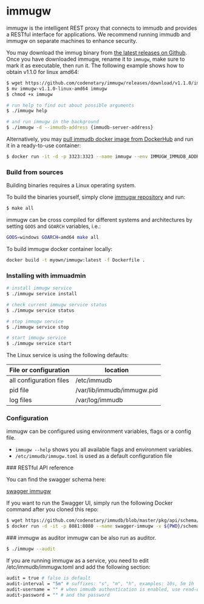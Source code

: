 # immugw

<WrappedSection>

immugw is the intelligent REST proxy that connects to immudb and provides a RESTful interface for applications. We recommend running immudb and immugw on separate machines to enhance security. 

You may download the immug binary from [the latest releases on Github](https://github.com/codenotary/immugw/releases/latest). Once you have downloaded immugw, rename it to `immugw`, make sure to mark it as executable, then run it. The following example shows how to obtain v1.1.0 for linux amd64:

```bash
$ wget https://github.com/codenotary/immugw/releases/download/v1.1.0/immugw-v1.1.0-linux-amd64
$ mv immugw-v1.1.0-linux-amd64 immugw
$ chmod +x immugw

# run help to find out about possible arguments
$ ./immugw help

# and run immugw in the background
$ ./immugw -d --immudb-address {immudb-server-address}
```

Alternatively, you may [pull immudb docker image from DockerHub](https://hub.docker.com/r/codenotary/immudb) and run it in a ready-to-use container:

```bash
$ docker run -it -d -p 3323:3323 --name immugw --env IMMUGW_IMMUDB_ADDRESS={immudb-server-address} codenotary/immugw:latest
```

</WrappedSection>

<WrappedSection>

### Build from sources

Building binaries requires a Linux operating system.

To build the binaries yourself, simply clone [immugw repository](https://github.com/codenotary/immugw) and run:

```bash
$ make all
```

immugw can be cross compiled for different systems and architectures by setting `GOOS` and `GOARCH` variables, i.e.:

```bash
GOOS=windows GOARCH=amd64 make all
```

To build immugw docker container locally:

```bash
docker build -t myown/immugw:latest -f Dockerfile .
```

</WrappedSection>

<WrappedSection>

### Installing with immuadmin

```bash
# install immugw service
$ ./immugw service install

# check current immugw service status
$ ./immugw service status

# stop immugw service
$ ./immugw service stop

# start immugw service
$ ./immugw service start
```

The Linux service is using the following defaults:

| File or configuration   | location           |
| ----------------------- | ------------------ |
| all configuration files | /etc/immudb        |
| pid file                | /var/lib/immudb/immugw.pid |
| log files               | /var/log/immudb    |

</WrappedSection>

<WrappedSection>

### Configuration

immugw can be configured using environment variables, flags or a config file.

* `immugw --help` shows you all available flags and environment variables.
* `/etc/immudb/immugw.toml` is used as a default configuration file

</WrappedSection>

<WrappedSection>
### RESTful API reference

You can find the swagger schema here:

[swagger immugw](https://github.com/codenotary/immudb/blob/master/pkg/api/schema/schema.swagger.json)

If you want to run the Swagger UI, simply run the following Docker command after you cloned this repo:

```bash
$ wget https://github.com/codenotary/immudb/blob/master/pkg/api/schema/schema.swagger.json
$ docker run -d -it -p 8081:8080 --name swagger-immugw -v ${PWD}/schema.swagger.json:/openapi.json -e SWAGGER_JSON=/openapi.json  swaggerapi/swagger-ui
```

</WrappedSection>

<WrappedSection>
### immugw as auditor
immugw can be also run as auditor. 

```bash
$ ./immugw --audit
```

If you are running immugw as a service, you need to edit /etc/immudb/immugw.toml and add the following section:

```bash
audit = true # false is default
audit-interval = "5m" # suffixes: "s", "m", "h", examples: 10s, 5m 1h
audit-username = "" # when immudb authentication is enabled, use read-only user credentials here
audit-password = "" # and the password
```

</WrappedSection>